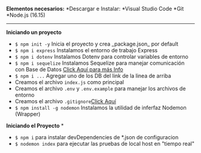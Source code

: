 **Elementos necesarios:**
  *Descargar e Instalar:
  *Visual Studio Code
  *Git
  *Node.js (16.15)

---
**Iniciando un proyecto**
  * ```$ npm init -y```         Inicia el proyecto y crea \_package.json\_ por default  
  * ```$ npm i express```       Instalamos el entorno de trabajo Express
  * ```$ npm i dotenv```        Instalamos Dotenv para controlar variables de entorno
  * ```$ npm i sequelize```     Instalamos Sequelize para manejar comunicación con Base de Datos [Click Aquí para más Info](https://www.npmjs.com/package/sequelize)
  * ```$ npm i ...```              Agregar uno de los DB del link de la linea de arriba
  * Creamos el archivo ```index.js``` como principal
  * Creamos el archivo ```.env```  y ```.env.example``` para manejar los archivos de entorno
  * Creamos el archivo ```.gitignore```[Click Aquí](https://github.com/github/gitignore/blob/main/Node.gitignore)
  * ```$ npm install -g nodemon```  Instalamos la utilidad de inferfaz Nodemon (Wrapper) 


**Iniciando el Proyecto**
   * 
   * ```$ npm i``` para instalar devDependencies de *.json de configuracion
   * ```$ nodemon index``` para ejecutar las pruebas de local host en "tiempo real"